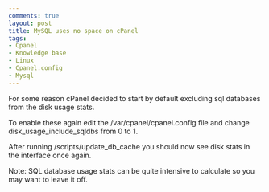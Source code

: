 ```yaml
---
comments: true
layout: post
title: MySQL uses no space on cPanel
tags:
- Cpanel
- Knowledge base
- Linux
- Cpanel.config
- Mysql
---
```


For some reason cPanel decided to start by default excluding sql databases from the disk usage stats.

To enable these again edit the /var/cpanel/cpanel.config file and change disk_usage_include_sqldbs from 0 to 1.

After running /scripts/update_db_cache you should now see disk stats in the interface once again.

Note: SQL database usage stats can be quite intensive to calculate so you may want to leave it off.

